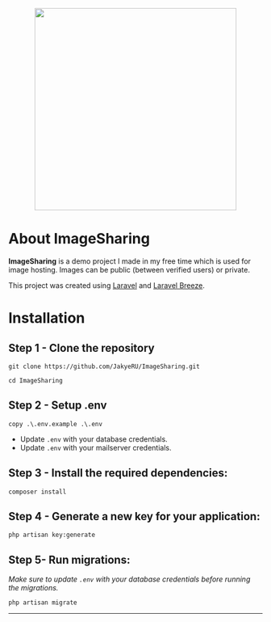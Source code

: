 <p align="center"><a href="https://laravel.com" target="_blank"><img src="https://raw.githubusercontent.com/laravel/art/master/logo-lockup/5%20SVG/2%20CMYK/1%20Full%20Color/laravel-logolockup-cmyk-red.svg" width="400"></a></p>

# About ImageSharing
<strong>ImageSharing</strong> is a demo project I made in my free time which is used for image hosting. Images can be public (between verified users) or private.

This project was created using [Laravel](https://laravel.com) and [Laravel Breeze](https://laravel.com/docs/8.x/starter-kits#laravel-breeze).

# Installation
## Step 1 - Clone the repository
```batch
git clone https://github.com/JakyeRU/ImageSharing.git

cd ImageSharing
```

## Step 2 - Setup .env
```batch
copy .\.env.example .\.env
```
- Update `.env` with your database credentials.
- Update `.env` with your mailserver credentials.

## Step 3 - Install the required dependencies:
```batch
composer install
```

## Step 4 - Generate a new key for your application:
```batch
php artisan key:generate
```

## Step 5- Run migrations:
*Make sure to update `.env` with your database credentials before running the migrations.*
```batch
php artisan migrate
```

---